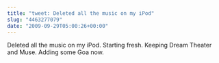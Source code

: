 ```yaml
---
title: "tweet: Deleted all the music on my iPod"
slug: "4463277079"
date: "2009-09-29T05:00:26+00:00"
---
```

Deleted all the music on my iPod. Starting fresh. Keeping Dream Theater and Muse. Adding some Goa now.